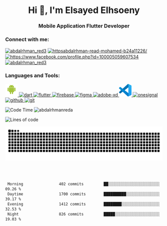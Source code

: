 <h1 align="center">Hi 👋, I'm Elsayed Elhsoeny </h1>
<h3 align="center">Mobile Application Flutter Developer</h3>





<h3 align="left">Connect with me:</h3>
<p align="left">
<a href="https://x.com/elsayedel7oseny" target="blank"><img align="center" src="https://raw.githubusercontent.com/rahuldkjain/github-profile-readme-generator/master/src/images/icons/Social/twitter.svg" alt="abdalrhman_red3" height="30" width="40" /></a>
<a href="https://www.linkedin.com/in/elsayed-elhoseny-b4244a292/" target="blank"><img align="center" src="https://raw.githubusercontent.com/rahuldkjain/github-profile-readme-generator/master/src/images/icons/Social/linked-in-alt.svg" alt="httpsabdalrhman-read-mohamed-b24a11226/" height="30" width="40" /></a>
<a href="https://www.facebook.com/profile.php?id=100005059607534" target="blank"><img align="center" src="https://raw.githubusercontent.com/rahuldkjain/github-profile-readme-generator/master/src/images/icons/Social/facebook.svg" alt="https://www.facebook.com/profile.php?id=100005059607534" height="30" width="40" /></a>
<a href="https://www.instagram.com/elsayedelhoseny_/" target="blank"><img align="center" src="https://raw.githubusercontent.com/rahuldkjain/github-profile-readme-generator/master/src/images/icons/Social/instagram.svg" alt="abdalrhman_red3" height="30" width="40" /></a>
</p>

<h3 align="left">Languages and Tools:</h3>
<p align="left">
  <a href="https://developer.android.com" target="_blank" rel="noreferrer">
    <img src="https://raw.githubusercontent.com/devicons/devicon/master/icons/android/android-original-wordmark.svg" alt="android" width="40" height="40"/>
  </a>
  <a href="https://dart.dev" target="_blank" rel="noreferrer">
    <img src="https://www.vectorlogo.zone/logos/dartlang/dartlang-icon.svg" alt="dart" width="40" height="40"/>
  </a>
  <a href="https://flutter.dev" target="_blank" rel="noreferrer">
    <img src="https://www.vectorlogo.zone/logos/flutterio/flutterio-icon.svg" alt="flutter" width="40" height="40"/>
  </a>
  <a href="https://firebase.google.com/" target="_blank" rel="noreferrer">
    <img src="https://www.vectorlogo.zone/logos/firebase/firebase-icon.svg" alt="firebase" width="40" height="40"/>
  </a>
  <a href="https://www.figma.com/" target="_blank" rel="noreferrer">
    <img src="https://www.vectorlogo.zone/logos/figma/figma-icon.svg" alt="figma" width="40" height="40"/>
  </a>
  <a href="https://www.adobe.com/products/xd.html" target="_blank" rel="noreferrer">
    <img src="https://www.vectorlogo.zone/logos/adobe_xd/adobe_xd-icon.svg" alt="adobe-xd" width="40" height="40"/>
  </a>
  <a href="https://code.visualstudio.com/" target="_blank" rel="noreferrer">
    <img src="https://raw.githubusercontent.com/devicons/devicon/master/icons/vscode/vscode-original.svg" alt="vscode" width="40" height="40"/>
  </a>
  <a href="https://onesignal.com/" target="_blank" rel="noreferrer">
    <img src="https://www.vectorlogo.zone/logos/onesignal/onesignal-icon.svg" alt="onesignal" width="40" height="40"/>
  </a>
  <a href="https://github.com/" target="_blank" rel="noreferrer">
    <img src="https://www.vectorlogo.zone/logos/github/github-icon.svg" alt="github" width="40" height="40"/>
  </a>
  <a href="https://git-scm.com/" target="_blank" rel="noreferrer">
    <img src="https://www.vectorlogo.zone/logos/git-scm/git-scm-icon.svg" alt="git" width="40" height="40"/>
  </a>
</p>


![Code Time](http://img.shields.io/badge/Code%20Time-2%2C549%20hrs%207%20mins-blue)
<img src="https://komarev.com/ghpvc/?username=abdalrhmanreda&label=Profile%20views&color=0e75b6&style=flat" alt="abdalrhmanreda" />

![Lines of code](https://img.shields.io/badge/From%20Hello%20World%20I%27ve%20Written-4.0%20million%20lines%20of%20code-blue)

<p align="center">
<img src="https://github.com/abdalrhmanreda/abdalrhmanreda/blob/main/github-contribution-grid-snake.svg">
</p>
<br>
<br>

```text
 Morning                402 commits         ██░░░░░░░░░░░░░░░░░░░░░░░   09.26 % 
 Daytime                1700 commits        ██████████░░░░░░░░░░░░░░░   39.17 % 
 Evening                1412 commits        ████████░░░░░░░░░░░░░░░░░   32.53 % 
 Night                  826 commits         █████░░░░░░░░░░░░░░░░░░░░   19.03 % 
```
